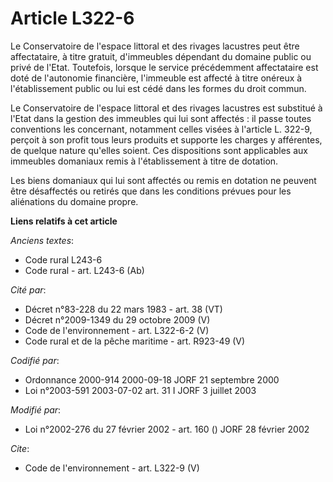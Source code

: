 # Article L322-6

Le Conservatoire de l'espace littoral et des rivages lacustres peut être affectataire, à titre gratuit, d'immeubles dépendant
du domaine public ou privé de l'Etat. Toutefois, lorsque le service précédemment affectataire est doté de l'autonomie
financière, l'immeuble est affecté à titre onéreux à l'établissement public ou lui est cédé dans les formes du droit commun. 

Le Conservatoire de l'espace littoral et des rivages lacustres est substitué à l'Etat dans la gestion des immeubles qui lui
sont affectés : il passe toutes conventions les concernant, notamment celles visées à l'article L. 322-9, perçoit à son
profit tous leurs produits et supporte les charges y afférentes, de quelque nature qu'elles soient. Ces dispositions sont
applicables aux immeubles domaniaux remis à l'établissement à titre de dotation. 

Les biens domaniaux qui lui sont affectés ou remis en dotation ne peuvent être désaffectés ou retirés que dans les conditions
prévues pour les aliénations du domaine propre.

**Liens relatifs à cet article**

_Anciens textes_:

  - Code rural L243-6
  - Code rural - art. L243-6 (Ab)

_Cité par_:

  - Décret n°83-228 du 22 mars 1983 - art. 38 (VT)
  - Décret n°2009-1349 du 29 octobre 2009 (V)
  - Code de l'environnement - art. L322-6-2 (V)
  - Code rural et de la pêche maritime - art. R923-49 (V)

_Codifié par_:

  - Ordonnance 2000-914 2000-09-18 JORF 21 septembre 2000
  - Loi n°2003-591 2003-07-02 art. 31 I JORF 3 juillet 2003

_Modifié par_:

  - Loi n°2002-276 du 27 février 2002 - art. 160 () JORF 28 février 2002

_Cite_:

  - Code de l'environnement - art. L322-9 (V)
